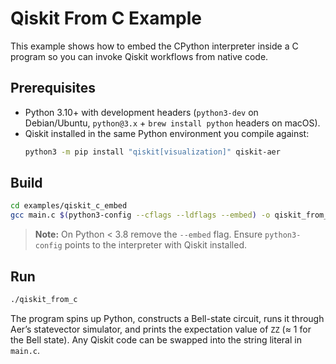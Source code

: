 # Qiskit From C Example

This example shows how to embed the CPython interpreter inside a C program so you can invoke Qiskit workflows from native code.

## Prerequisites
- Python 3.10+ with development headers (`python3-dev` on Debian/Ubuntu, `python@3.x` + `brew install python` headers on macOS).
- Qiskit installed in the same Python environment you compile against:
  ```bash
  python3 -m pip install "qiskit[visualization]" qiskit-aer
  ```

## Build
```bash
cd examples/qiskit_c_embed
gcc main.c $(python3-config --cflags --ldflags --embed) -o qiskit_from_c
```

> **Note:** On Python < 3.8 remove the `--embed` flag. Ensure `python3-config` points to the interpreter with Qiskit installed.

## Run
```bash
./qiskit_from_c
```

The program spins up Python, constructs a Bell-state circuit, runs it through Aer’s statevector simulator, and prints the expectation value of `ZZ` (≈ 1 for the Bell state). Any Qiskit code can be swapped into the string literal in `main.c`.
